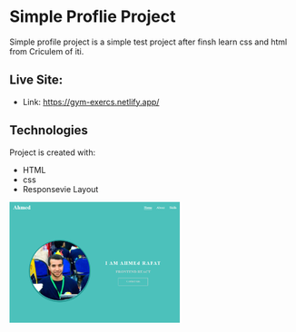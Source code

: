 # Simple Proflie Project
Simple profile project is a simple test project after finsh learn css and html from Criculem of iti.
<br>

## Live Site:  
   - Link: https://gym-exercs.netlify.app/

## Technologies
Project is created with:
   - HTML
   - css
   - Responsevie Layout

<img
  src="./img/profile.PNG"
  alt="profile"
  title="profile"
  style="display: inline-block; margin: 0 auto; max-width: 300px"
/>


